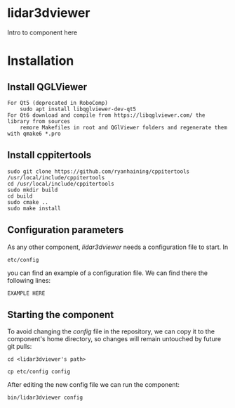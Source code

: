 # lidar3dviewer
Intro to component here

# Installation
## Install QGLViewer
    For Qt5 (deprecated in RoboComp) 
        sudo apt install libqglviewer-dev-qt5
    For Qt6 download and compile from https://libqglviewer.com/ the library from sources
        remore Makefiles in root and QGlViewer folders and regenerate them with qmake6 *.pro

## Install cppitertools
    sudo git clone https://github.com/ryanhaining/cppitertools /usr/local/include/cppitertools
    cd /usr/local/include/cppitertools
    sudo mkdir build
    cd build
    sudo cmake ..
    sudo make install

## Configuration parameters
As any other component, *lidar3dviewer* needs a configuration file to start. In
```
etc/config
```
you can find an example of a configuration file. We can find there the following lines:
```
EXAMPLE HERE
```

## Starting the component
To avoid changing the *config* file in the repository, we can copy it to the component's home directory, so changes will remain untouched by future git pulls:

```
cd <lidar3dviewer's path> 
```
```
cp etc/config config
```

After editing the new config file we can run the component:

```
bin/lidar3dviewer config
```
